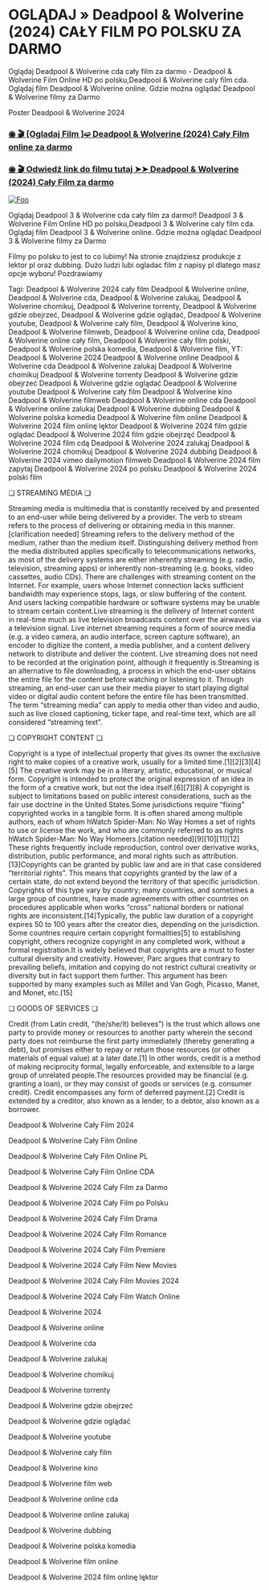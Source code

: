 # OGLĄDAJ » Deadpool & Wolverine (2024) CAŁY FILM PO POLSKU ZA DARMO

Oglądaj Deadpool & Wolverine cda cały film za darmo - Deadpool & Wolverine Film Online HD po polsku,Deadpool & Wolverine caly film cda. Oglądaj film Deadpool & Wolverine online. Gdzie można oglądać Deadpool & Wolverine filmy za Darmo


Poster Deadpool & Wolverine 2024

<div class="markdown-heading" dir="auto"><h3 tabindex="-1" class="heading-element" dir="auto"><a href="https://bit.ly/deadpoolwolverine3">◉ 🎬 [Ogladaj Film ]➫ Deadpool & Wolverine (2024) Cały Film online za darmo</a></h3></p>

<div class="markdown-heading" dir="auto"><h3 tabindex="-1" class="heading-element" dir="auto"><a href="https://bit.ly/deadpoolwolverine3">◉ 🎬 Odwiedź link do filmu tutaj ➤➤ Deadpool & Wolverine (2024) Cały Film za darmo</a></h3></p>


[![Foo](https://camo.githubusercontent.com/917e6ed5c302499242165dcc02bdbce85c075fd21b35918eb9c0b771855261b8/68747470733a2f2f7374617469632e7769787374617469632e636f6d2f6d656469612f6232343966395f61646163386637306662336634356238383639313639366337376465313866337e6d76322e676966)](https://bit.ly/deadpoolwolverine3)


Oglądaj Deadpool 3 & Wolverine cda cały film za darmo!! Deadpool 3 & Wolverine Film Online HD po polsku,Deadpool 3 & Wolverine caly film cda. Oglądaj film Deadpool 3 & Wolverine online. Gdzie można oglądać Deadpool 3 & Wolverine filmy za Darmo


Filmy po polsku to jest to co lubimy! Na stronie znajdziesz produkcje z lektor pl oraz dubbing. Dużo ludzi lubi ogladac film z napisy pl dlatego masz opcje wyboru! Pozdrawiamy


Tagi: Deadpool & Wolverine 2024 cały film Deadpool & Wolverine online, Deadpool & Wolverine cda, Deadpool & Wolverine zalukaj, Deadpool & Wolverine chomikuj, Deadpool & Wolverine torrenty, Deadpool & Wolverine gdzie obejrzeć, Deadpool & Wolverine gdzie oglądać, Deadpool & Wolverine youtube, Deadpool & Wolverine cały film, Deadpool & Wolverine kino, Deadpool & Wolverine filmweb, Deadpool & Wolverine online cda, Deadpool & Wolverine online cały film, Deadpool & Wolverine cały film polski, Deadpool & Wolverine polska komedia, Deadpool & Wolverine film, YT: Deadpool & Wolverine 2024 Deadpool & Wolverine online Deadpool & Wolverine cda Deadpool & Wolverine zalukaj Deadpool & Wolverine chomikuj Deadpool & Wolverine torrenty Deadpool & Wolverine gdzie obejrzeć Deadpool & Wolverine gdzie oglądać Deadpool & Wolverine youtube Deadpool & Wolverine cały film Deadpool & Wolverine kino Deadpool & Wolverine filmweb Deadpool & Wolverine online cda Deadpool & Wolverine online zalukaj Deadpool & Wolverine dubbing Deadpool & Wolverine polska komedia Deadpool & Wolverine film online Deadpool & Wolverine 2024 film onlinę lęktor Deadpool & Wolverine 2024 film gdzie oglądać Deadpool & Wolverine 2024 film gdzie obejrzęć Deadpool & Wolverine 2024 film cdą Deadpool & Wolverine 2024 zalukąj Deadpool & Wolverine 2024 chomikuj Deadpool & Wolverine 2024 dubbińg Deadpool & Wolverine 2024 vimeo dailymotion filmweb Deadpool & Wolverine 2024 film zapytaj Deadpool & Wolverine 2024 po polsku Deadpool & Wolverine 2024 polski film


❏ STREAMING MEDIA ❏


Streaming media is multimedia that is constantly received by and presented to an end-user while being delivered by a provider. The verb to stream refers to the process of delivering or obtaining media in this manner.[clarification needed] Streaming refers to the delivery method of the medium, rather than the medium itself. Distinguishing delivery method from the media distributed applies specifically to telecommunications networks, as most of the delivery systems are either inherently streaming (e.g. radio, television, streaming apps) or inherently non-streaming (e.g. books, video cassettes, audio CDs). There are challenges with streaming content on the Internet. For example, users whose Internet connection lacks sufficient bandwidth may experience stops, lags, or slow buffering of the content. And users lacking compatible hardware or software systems may be unable to stream certain content.Live streaming is the delivery of Internet content in real-time much as live television broadcasts content over the airwaves via a television signal. Live internet streaming requires a form of source media (e.g. a video camera, an audio interface, screen capture software), an encoder to digitize the content, a media publisher, and a content delivery network to distribute and deliver the content. Live streaming does not need to be recorded at the origination point, although it frequently is.Streaming is an alternative to file downloading, a process in which the end-user obtains the entire file for the content before watching or listening to it. Through streaming, an end-user can use their media player to start playing digital video or digital audio content before the entire file has been transmitted. The term “streaming media” can apply to media other than video and audio, such as live closed captioning, ticker tape, and real-time text, which are all considered “streaming text”.


❏ COPYRIGHT CONTENT ❏


Copyright is a type of intellectual property that gives its owner the exclusive right to make copies of a creative work, usually for a limited time.[1][2][3][4][5] The creative work may be in a literary, artistic, educational, or musical form. Copyright is intended to protect the original expression of an idea in the form of a creative work, but not the idea itself.[6][7][8] A copyright is subject to limitations based on public interest considerations, such as the fair use doctrine in the United States.Some jurisdictions require “fixing” copyrighted works in a tangible form. It is often shared among multiple authors, each of whom hWatch Spider-Man: No Way Homes a set of rights to use or license the work, and who are commonly referred to as rights hWatch Spider-Man: No Way Homeers.[citation needed][9][10][11][12] These rights frequently include reproduction, control over derivative works, distribution, public performance, and moral rights such as attribution. [13]Copyrights can be granted by public law and are in that case considered “territorial rights”. This means that copyrights granted by the law of a certain state, do not extend beyond the territory of that specific jurisdiction. Copyrights of this type vary by country; many countries, and sometimes a large group of countries, have made agreements with other countries on procedures applicable when works “cross” national borders or national rights are inconsistent.[14]Typically, the public law duration of a copyright expires 50 to 100 years after the creator dies, depending on the jurisdiction. Some countries require certain copyright formalities[5] to establishing copyright, others recognize copyright in any completed work, without a formal registration.It is widely believed that copyrights are a must to foster cultural diversity and creativity. However, Parc argues that contrary to prevailing beliefs, imitation and copying do not restrict cultural creativity or diversity but in fact support them further. This argument has been supported by many examples such as Millet and Van Gogh, Picasso, Manet, and Monet, etc.[15]


❏ GOODS OF SERVICES ❏


Credit (from Latin credit, “(he/she/it) believes”) is the trust which allows one party to provide money or resources to another party wherein the second party does not reimburse the first party immediately (thereby generating a debt), but promises either to repay or return those resources (or other materials of equal value) at a later date.[1] In other words, credit is a method of making reciprocity formal, legally enforceable, and extensible to a large group of unrelated people.The resources provided may be financial (e.g. granting a loan), or they may consist of goods or services (e.g. consumer credit). Credit encompasses any form of deferred payment.[2] Credit is extended by a creditor, also known as a lender, to a debtor, also known as a borrower.


Deadpool & Wolverine Cały Film 2024

Deadpool & Wolverine Cały Film Online

Deadpool & Wolverine Cały Film Online PL

Deadpool & Wolverine Cały Film Online CDA

Deadpool & Wolverine 2024 Cały Film za Darmo

Deadpool & Wolverine 2024 Cały Film po Polsku

Deadpool & Wolverine 2024 Cały Film Drama

Deadpool & Wolverine 2024 Cały Film Romance

Deadpool & Wolverine 2024 Cały Film Premiere

Deadpool & Wolverine 2024 Cały Film New Movies

Deadpool & Wolverine 2024 Cały Film Movies 2024

Deadpool & Wolverine 2024 Cały Film Watch Online

Deadpool & Wolverine 2024

Deadpool & Wolverine online

Deadpool & Wolverine cda

Deadpool & Wolverine zalukaj

Deadpool & Wolverine chomikuj

Deadpool & Wolverine torrenty

Deadpool & Wolverine gdzie obejrzeć

Deadpool & Wolverine gdzie oglądać

Deadpool & Wolverine youtube

Deadpool & Wolverine cały film

Deadpool & Wolverine kino

Deadpool & Wolverine film web

Deadpool & Wolverine online cda

Deadpool & Wolverine online zalukaj

Deadpool & Wolverine dubbing

Deadpool & Wolverine polska komedia

Deadpool & Wolverine film online

Deadpool & Wolverine 2024 film onlinę lęktor
